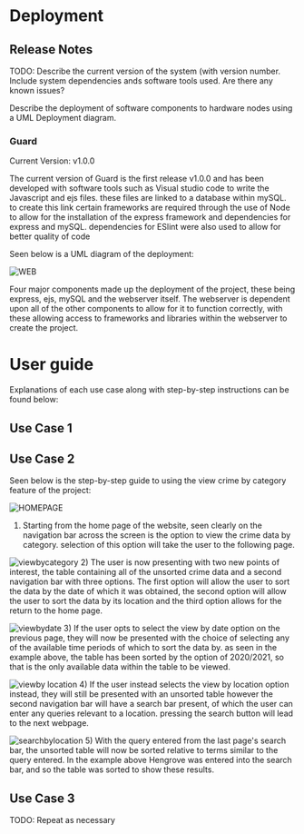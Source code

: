 # Deployment

## Release Notes
TODO: Describe the current version of the system (with version number. Include system dependencies ands software tools used.
Are there any known issues? 

Describe the deployment of software components to hardware nodes using a UML Deployment diagram.

### Guard
Current Version: v1.0.0

The current version of Guard is the first release v1.0.0 and has been developed with software tools such as Visual studio code to write the Javascript and ejs files. these files are linked to a database within mySQL. to create this link certain frameworks are required through the use of Node to allow for the installation of the express framework and dependencies for express and mySQL. dependencies for ESlint were also used to allow for better quality of code


Seen below is a UML diagram of the deployment:

![WEB](https://user-images.githubusercontent.com/93520494/165071233-0a9447ab-d547-4c07-87fa-e47d6b7cbd12.png)

Four major components made up the deployment of the project, these being express, ejs, mySQL and the webserver itself. The webserver is dependent upon all of the other components to allow for it to function correctly, with these allowing access to frameworks and libraries within the webserver to create the project. 

# User guide
Explanations of each use case along with step-by-step instructions can be found below: 

## Use Case 1

## Use Case 2
Seen below is the step-by-step guide to using the view crime by category feature of the project:

![HOMEPAGE](https://user-images.githubusercontent.com/94834832/166837788-26028f4c-ac08-416e-a13d-c9c4c0629954.JPG)
1) Starting from the home page of the website, seen clearly on the navigation bar across the screen is the option to view the crime data by category. selection of this option will take the user to the following page.


![viewbycategory](https://user-images.githubusercontent.com/94834832/166837792-a65ba248-0be2-415e-8298-95cff6a50a01.JPG)
2) The user is now presenting with two new points of interest, the table containing all of the unsorted crime data and a second navigation bar with three options. The first option will allow the user to sort the data by the date of which it was obtained, the second option will allow the user to sort the data by its location and the third option allows for the return to the home page.


![viewbydate](https://user-images.githubusercontent.com/94834832/166837794-0a3b3d35-601b-46e4-951b-a03e201cd95c.JPG)
3) If the user opts to select the view by date option on the previous page, they will now be presented with the choice of selecting any of the available time periods of which to sort the data by. as seen in the example above, the table has been sorted by the option of 2020/2021, so that is the only available data within the table to be viewed.


![viewby location](https://user-images.githubusercontent.com/94834832/166837796-af784d42-d7f0-4142-be12-7559d93fbd63.JPG)
4) If the user instead selects the view by location option instead, they will still be presented with an unsorted table however the second navigation bar will have a search bar present, of which the user can enter any queries relevant to a location. pressing the search button will lead to the next webpage.


![searchbylocation](https://user-images.githubusercontent.com/94834832/166837797-bb11c1a4-18b5-430a-bbd4-c86612464037.JPG)
5) With the query entered from the last page's search bar, the unsorted table will now be sorted relative to terms similar to the query entered. In the example above Hengrove was entered into the search bar, and so the table was sorted to show these results.

## Use Case 3



TODO: Repeat as necessary
